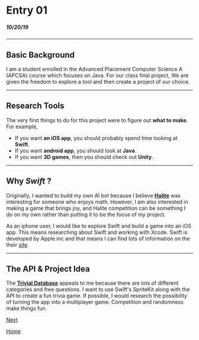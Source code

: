 # Entry 01
##### 10/20/19
---

## Basic Background

I am a student enrolled in the Advanced Placement Computer Science A (APCSA) course which focuses on Java.
For our class final project, We are given the freedom to explore a tool and then create a project of our choice.

---
## Research Tools

The very first things to do for this project were to figure out **what to make**.
For example,
- If you want **an iOS app**, you should probably spend time looking at **Swift**.
- If you want **android app**, you should look at **Java**.
- If you want **3D games**, then you should check out **Unity**.

---
## Why **_Swift_** ?

Originally, I wanted to build my own AI bot because I believe [**Halite**](https://halite.io) was interesting for someone who enjoys math.
However, I am also interested in making a game that brings joy, and Halite competition can be something I do on my own rather than
putting it to be the focus of my project.

As an iphone user, I would like to explore Swift and build a game into an iOS app. This means researching about Swift and working
with Xcode. Swift is developed by Apple.inc and that means I can find lots of information on the their [site](https://developer.apple.com/swift/).

---
## The API & Project Idea

The [**Trivial Database**](https://opentdb.com/) appeals to me because there are lots of different categories and free questions.
I want to use Swift's SpriteKit along with the API to create a fun trivia game. If possible, I would research the possibility of
turning the app into a multiplayer game. Competition and randomness make things fun.


[Next](entry02.md)

[Home](../README.md)
